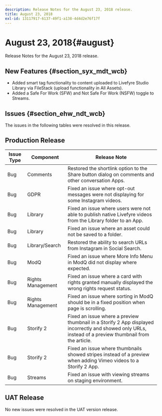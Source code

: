 ```yaml
---
description: Release Notes for the August 23, 2018 release.
title: August 23, 2018
exl-id: 13117917-6137-49f1-a138-4d4d2e76f17f
---
```

# August 23, 2018{#august}

Release Notes for the August 23, 2018 release.

## New Features {#section_syx_mdt_wcb}

* Added smart tag functionality to content uploaded to Livefyre Studio Library via FileStack (upload functionality in All Assets).
* Added a Safe For Work (SFW) and Not Safe For Work (NSFW) toggle to Streams.

## Issues {#section_ehw_ndt_wcb}

The issues in the following tables were resolved in this release.

## Production Release

|  **Issue Type** | **Component** | **Release Note** |
|---|---|---|
|  Bug | Comments | Restored the shortlink option to the Share button dialog on comments and other conversation Apps.  |
|  Bug | GDPR | Fixed an issue where opt-out messages were not displaying for some Instagram videos.  |
|  Bug | Library | Fixed an issue where users were not able to publish native Livefyre videos from the Library folder to an App.  |
|  Bug | Library | Fixed an issue where an asset could not be saved to a folder. |
|  Bug | Library/Search | Restored the ability to search URLs from Instagram in Social Search.  |
|  Bug | ModQ | Fixed an issue where More Info Menu in ModQ did not display where expected. |
|  Bug | Rights Management | Fixed an issue where a card with rights granted manually displayed the wrong rights request status.  |
|  Bug | Rights Management | Fixed an issue where sorting in ModQ should be in a fixed position when page is scrolling.  |
|  Bug | Storify 2 | Fixed an issue where a preview thumbnail in a Storify 2 App displayed incorrectly and showed only URLs, instead of a preview thumbnail from the article.  |
|  Bug | Storify 2 | Fixed an issue where thumbnails showed stripes instead of a preview when adding Vimeo videos to a Storify 2 App.  |
|  Bug | Streams | Fixed an issue with viewing streams on staging environment. |

## UAT Release

No new issues were resolved in the UAT version release.
